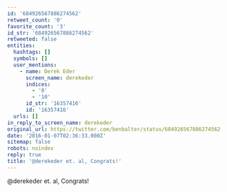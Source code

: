 ```yaml
---
id: '684926567886274562'
retweet_count: '0'
favorite_count: '3'
id_str: '684926567886274562'
retweeted: false
entities:
  hashtags: []
  symbols: []
  user_mentions:
    - name: Derek Eder
      screen_name: derekeder
      indices:
        - '0'
        - '10'
      id_str: '16357416'
      id: '16357416'
  urls: []
in_reply_to_screen_name: derekeder
original_url: https://twitter.com/benbalter/status/684926567886274562
date: '2016-01-07T02:36:33.000Z'
sitemap: false
robots: noindex
reply: true
title: '@derekeder et. al, Congrats!'
---
```


@derekeder et. al, Congrats!
